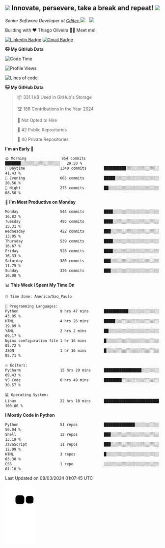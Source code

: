 <h2><img src="https://emojis.slackmojis.com/emojis/images/1531849430/4246/blob-sunglasses.gif?1531849430" width="30"/> Innovate, persevere, take a break and repeat! <img src="https://media.giphy.com/media/12oufCB0MyZ1Go/giphy.gif" width="50"></h2>
<img align='right' src="https://media.giphy.com/media/M9gbBd9nbDrOTu1Mqx/giphy.gif" width="230">
<p><em>Senior Software Developer at <a href="https://www.cditec.com.br/">Cditec
</a><img src="https://media.giphy.com/media/WUlplcMpOCEmTGBtBW/giphy.gif" width="30"> 
</em></p>



Building with ❤️ Thiago Oliveira 👋🏽 Meet me!

[![Linkedin Badge](https://img.shields.io/badge/-Thiago-blue?style=flat-square&logo=Linkedin&logoColor=white&link=https://www.linkedin.com/in/tgmarinho/)](https://www.linkedin.com/in/thiagoceconelo/) 
[![Gmail Badge](https://img.shields.io/badge/-thiceconelo@gmail.com-c14438?style=flat-square&logo=Gmail&logoColor=white&link=mailto:thiceconelo@gmail.com)](mailto:thiceconelo@gmail.com)

</em></p>

<!-- <span style="height ">
![Anurag's GitHub stats](https://github-readme-stats.vercel.app/api?username=arthurspk&show_icons=true&theme=tokyonight)
</span> -->

**🐱 My GitHub Data** 
<!--START_SECTION:waka-->
![Code Time](http://img.shields.io/badge/Code%20Time-1%2C187%20hrs%2025%20mins-blue)

![Profile Views](http://img.shields.io/badge/Profile%20Views-0-blue)

![Lines of code](https://img.shields.io/badge/From%20Hello%20World%20I%27ve%20Written-4.6%20million%20lines%20of%20code-blue)

**🐱 My GitHub Data** 

> 📦 331.1 kB Used in GitHub's Storage 
 > 
> 🏆 186 Contributions in the Year 2024
 > 
> 🚫 Not Opted to Hire
 > 
> 📜 42 Public Repositories 
 > 
> 🔑 40 Private Repositories 
 > 
**I'm an Early 🐤** 

```text
🌞 Morning                954 commits         ███████░░░░░░░░░░░░░░░░░░   29.50 % 
🌆 Daytime                1340 commits        ██████████░░░░░░░░░░░░░░░   41.43 % 
🌃 Evening                665 commits         █████░░░░░░░░░░░░░░░░░░░░   20.56 % 
🌙 Night                  275 commits         ██░░░░░░░░░░░░░░░░░░░░░░░   08.50 % 
```
📅 **I'm Most Productive on Monday** 

```text
Monday                   544 commits         ████░░░░░░░░░░░░░░░░░░░░░   16.82 % 
Tuesday                  495 commits         ████░░░░░░░░░░░░░░░░░░░░░   15.31 % 
Wednesday                422 commits         ███░░░░░░░░░░░░░░░░░░░░░░   13.05 % 
Thursday                 539 commits         ████░░░░░░░░░░░░░░░░░░░░░   16.67 % 
Friday                   528 commits         ████░░░░░░░░░░░░░░░░░░░░░   16.33 % 
Saturday                 380 commits         ███░░░░░░░░░░░░░░░░░░░░░░   11.75 % 
Sunday                   326 commits         ███░░░░░░░░░░░░░░░░░░░░░░   10.08 % 
```


📊 **This Week I Spent My Time On** 

```text
🕑︎ Time Zone: America/Sao_Paulo

💬 Programming Languages: 
Python                   9 hrs 47 mins       ███████████░░░░░░░░░░░░░░   43.85 % 
HTML                     4 hrs 26 mins       █████░░░░░░░░░░░░░░░░░░░░   19.89 % 
YAML                     2 hrs 2 mins        ██░░░░░░░░░░░░░░░░░░░░░░░   09.17 % 
Nginx configuration file 1 hr 16 mins        █░░░░░░░░░░░░░░░░░░░░░░░░   05.72 % 
JSON                     1 hr 16 mins        █░░░░░░░░░░░░░░░░░░░░░░░░   05.71 % 

🔥 Editors: 
PyCharm                  15 hrs 29 mins      █████████████████░░░░░░░░   69.43 % 
VS Code                  6 hrs 49 mins       ████████░░░░░░░░░░░░░░░░░   30.57 % 

💻 Operating System: 
Linux                    22 hrs 18 mins      █████████████████████████   100.00 % 
```

**I Mostly Code in Python** 

```text
Python                   51 repos            ██████████████░░░░░░░░░░░   56.04 % 
Shell                    12 repos            ███░░░░░░░░░░░░░░░░░░░░░░   13.19 % 
JavaScript               11 repos            ███░░░░░░░░░░░░░░░░░░░░░░   12.09 % 
HTML                     3 repos             █░░░░░░░░░░░░░░░░░░░░░░░░   03.30 % 
CSS                      1 repo              ░░░░░░░░░░░░░░░░░░░░░░░░░   01.10 % 
```




 Last Updated on 08/03/2024 01:07:45 UTC
<!--END_SECTION:waka-->

![Snake animation](https://github.com/rafaballerini/rafaballerini/blob/output/github-contribution-grid-snake.svg)


<!---
ceconelo/ceconelo is a ✨ special ✨ repository because its `README.md` (this file) appears on your GitHub profile.
You can click the Preview link to take a look at your changes.
--->
